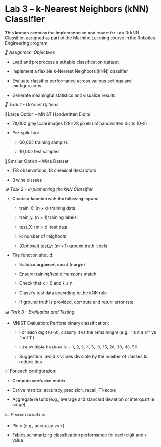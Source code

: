 # Lab 3 – k-Nearest Neighbors (kNN) Classifier

This branch contains the implementation and report for Lab 3: kNN Classifier, assigned as part of the Machine Learning course in the Robotics Engineering program.

*🧭 Assignment Objectives*

- Load and preprocess a suitable classification dataset

- Implement a flexible k-Nearest Neighbors (kNN) classifier

- Evaluate classifier performance across various settings and configurations

- Generate meaningful statistics and visualize results

*📁 Task 1 - Dataset Options*

🔹Large Option – MNIST Handwritten Digits
  
  - 70,000 grayscale images (28×28 pixels) of handwritten digits (0–9)
  
  - Pre-split into:
  
      - 60,000 training samples
  
      - 10,000 test samples


🔸Smaller Option – Wine Dataset

  - 178 observations, 13 chemical descriptors

  - 3 wine classes


*⚙️ Task 2 – Implementing the kNN Classifier*

  - Create a function with the following inputs:
  
    - train_X: (n × d) training data
  
    - train_y: (n × 1) training labels
  
    - test_X: (m × d) test data
  
    - k: number of neighbors
  
    - (Optional) test_y: (m × 1) ground truth labels

  - The function should:
  
    - Validate argument count (nargin)
  
    - Ensure training/test dimensions match
  
    - Check that k > 0 and k ≤ n
  
    - Classify test data according to the kNN rule
  
    - If ground truth is provided, compute and return error rate

*📊 Task 3 – Evaluation and Testing*
  
  - MNIST Evaluation:
    Perform binary classification:
  
    - For each digit (0–9), classify it vs the remaining 9 (e.g., "is it a 1?" vs "not 1")
  
    - Use multiple k values: k = 1, 2, 3, 4, 5, 10, 15, 20, 30, 40, 50
  
    - Suggestion: avoid k values divisible by the number of classes to reduce ties

✅ For each configuration:

  - Compute confusion matrix

  - Derive metrics: accuracy, precision, recall, F1-score

  - Aggregate results (e.g., average and standard deviation or interquartile range)

📈 Present results in:

  - Plots (e.g., accuracy vs k)

  - Tables summarizing classification performance for each digit and k value
